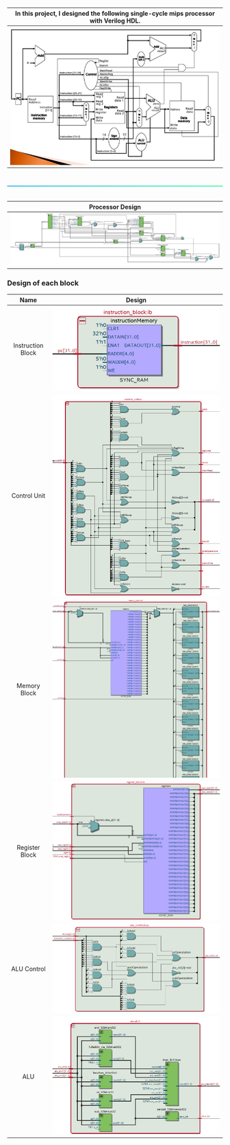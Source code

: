 |In this project, I designed the following single-cycle mips processor with Verilog HDL.|
|:-:|
|<img src="https://github.com/meteahmetyakar/32bit-Mips-Processor/blob/main/images/single%20cycle%20processor.png"/>|

##
<p align="center"> 
  <a href="#">
    <img src="https://github.com/meteahmetyakar/meteahmetyakar/blob/main/images/line.png"/>
    <br></br>
  </a>
</p> 

|Processor Design|
|:-:|
|<img src="https://github.com/meteahmetyakar/32bit-Mips-Processor/blob/main/images/processor.png"/>|

### Design of each block

|Name|Design|
|:--:|:--:|
|Instruction Block|<img src="https://github.com/meteahmetyakar/32bit-Mips-Processor/blob/main/images/instruction-block.png"/>|
|Control Unit|<img src="https://github.com/meteahmetyakar/32bit-Mips-Processor/blob/main/images/control-unit.png"/>|
|Memory Block|<img src="https://github.com/meteahmetyakar/32bit-Mips-Processor/blob/main/images/memory-block.png"/>|
|Register Block|<img src="https://github.com/meteahmetyakar/32bit-Mips-Processor/blob/main/images/register-block.png"/>|
|ALU Control|<img src="https://github.com/meteahmetyakar/32bit-Mips-Processor/blob/main/images/alu-control.png"/>|
|ALU|<img src="https://github.com/meteahmetyakar/32bit-Mips-Processor/blob/main/images/alu.png"/>|

